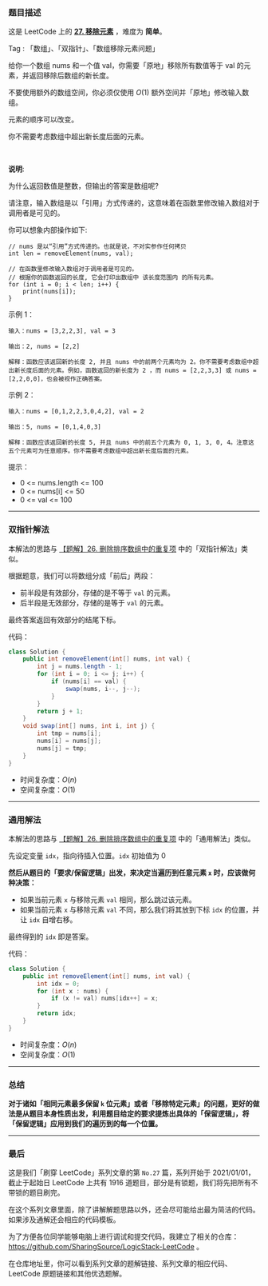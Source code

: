 ### 题目描述

这是 LeetCode 上的 **[27. 移除元素](https://leetcode-cn.com/problems/remove-element/solution/shua-chuan-lc-shuang-bai-shuang-zhi-zhen-mzt8/)** ，难度为 **简单**。

Tag : 「数组」、「双指针」、「数组移除元素问题」



给你一个数组 nums 和一个值 val，你需要「原地」移除所有数值等于 val 的元素，并返回移除后数组的新长度。

不要使用额外的数组空间，你必须仅使用 $O(1)$ 额外空间并「原地」修改输入数组。

元素的顺序可以改变。

你不需要考虑数组中超出新长度后面的元素。

 

**说明**:

为什么返回数值是整数，但输出的答案是数组呢?

请注意，输入数组是以「引用」方式传递的，这意味着在函数里修改输入数组对于调用者是可见的。

你可以想象内部操作如下:

```
// nums 是以“引用”方式传递的。也就是说，不对实参作任何拷贝
int len = removeElement(nums, val);

// 在函数里修改输入数组对于调用者是可见的。
// 根据你的函数返回的长度, 它会打印出数组中 该长度范围内 的所有元素。
for (int i = 0; i < len; i++) {
    print(nums[i]);
}

```



示例 1：

```
输入：nums = [3,2,2,3], val = 3

输出：2, nums = [2,2]

解释：函数应该返回新的长度 2, 并且 nums 中的前两个元素均为 2。你不需要考虑数组中超出新长度后面的元素。例如，函数返回的新长度为 2 ，而 nums = [2,2,3,3] 或 nums = [2,2,0,0]，也会被视作正确答案。
```
示例 2：
```
输入：nums = [0,1,2,2,3,0,4,2], val = 2

输出：5, nums = [0,1,4,0,3]

解释：函数应该返回新的长度 5, 并且 nums 中的前五个元素为 0, 1, 3, 0, 4。注意这五个元素可为任意顺序。你不需要考虑数组中超出新长度后面的元素。
```

提示：
* 0 <= nums.length <= 100
* 0 <= nums[i] <= 50
* 0 <= val <= 100

---

### 双指针解法

本解法的思路与 [【题解】26. 删除排序数组中的重复项](https://leetcode-cn.com/problems/remove-duplicates-from-sorted-array/solution/shua-chuan-lc-jian-ji-shuang-zhi-zhen-ji-2eg8/) 中的「双指针解法」类似。

根据题意，我们可以将数组分成「前后」两段：

* 前半段是有效部分，存储的是不等于 `val` 的元素。
* 后半段是无效部分，存储的是等于 `val` 的元素。

最终答案返回有效部分的结尾下标。

代码：
```Java
class Solution {
    public int removeElement(int[] nums, int val) {
        int j = nums.length - 1;
        for (int i = 0; i <= j; i++) {
            if (nums[i] == val) {
                swap(nums, i--, j--);
            }
        }
        return j + 1;
    }
    void swap(int[] nums, int i, int j) {
        int tmp = nums[i];
        nums[i] = nums[j];
        nums[j] = tmp;
    }
}
```
* 时间复杂度：$O(n)$
* 空间复杂度：$O(1)$

---

### 通用解法

本解法的思路与 [【题解】26. 删除排序数组中的重复项](https://leetcode-cn.com/problems/remove-duplicates-from-sorted-array/solution/shua-chuan-lc-jian-ji-shuang-zhi-zhen-ji-2eg8/) 中的「通用解法」类似。

先设定变量 `idx`，指向待插入位置。`idx` 初始值为 0

**然后从题目的「要求/保留逻辑」出发，来决定当遍历到任意元素 `x` 时，应该做何种决策：**
* 如果当前元素 `x` 与移除元素 `val` 相同，那么跳过该元素。
* 如果当前元素 `x` 与移除元素 `val` 不同，那么我们将其放到下标 `idx` 的位置，并让 `idx` 自增右移。

最终得到的 `idx` 即是答案。

代码：
```Java
class Solution {
    public int removeElement(int[] nums, int val) {
        int idx = 0;
        for (int x : nums) {
            if (x != val) nums[idx++] = x;
        }
        return idx;
    }
}
```
* 时间复杂度：$O(n)$
* 空间复杂度：$O(1)$

---

### 总结

**对于诸如「相同元素最多保留 `k` 位元素」或者「移除特定元素」的问题，更好的做法是从题目本身性质出发，利用题目给定的要求提炼出具体的「保留逻辑」，将「保留逻辑」应用到我们的遍历到的每一个位置。**


---

### 最后

这是我们「刷穿 LeetCode」系列文章的第 `No.27` 篇，系列开始于 2021/01/01，截止于起始日 LeetCode 上共有 1916 道题目，部分是有锁题，我们将先把所有不带锁的题目刷完。

在这个系列文章里面，除了讲解解题思路以外，还会尽可能给出最为简洁的代码。如果涉及通解还会相应的代码模板。

为了方便各位同学能够电脑上进行调试和提交代码，我建立了相关的仓库：https://github.com/SharingSource/LogicStack-LeetCode 。

在仓库地址里，你可以看到系列文章的题解链接、系列文章的相应代码、LeetCode 原题链接和其他优选题解。

